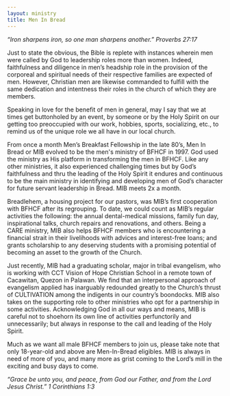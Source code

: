 ```yaml
---
layout: ministry
title: Men In Bread
---
```

 

*“Iron sharpens iron, so one man sharpens another.”
Proverbs 27:17*

Just to state the obvious, the Bible is replete with instances wherein men were
called by God to leadership roles more than women. Indeed, faithfulness
and diligence in men’s headship role in the provision of the corporeal and
spiritual needs of their respective families are expected of men. However,
Christian men are likewise commanded to fulfill with the same dedication
and intentness their roles in the church of which they are members.

Speaking in love for the benefit of men in general, may I say that we at
times get buttonholed by an event, by someone or by the Holy Spirit on our
getting too preoccupied with our work, hobbies, sports, socializing, etc., to
remind us of the unique role we all have in our local church.

From once a month Men’s Breakfast Fellowship in the late 80’s, Men In Bread or MIB evolved
to be the men's ministry of BFHCF in 1997. God used the ministry as His platform in
transforming the men in BFHCF. Like any other ministries, it also experienced
challenging times but by God’s faithfulness and thru the leading of the Holy Spirit
it endures and continuous to be the main ministry in identifying and developing
men of God’s character for future servant leadership  in Bread. MIB meets 2x a month.

Breadlehem, a housing project for our pastors, was MIB’s first cooperation
with BFHCF after its regrouping. To date, we could count as MIB’s regular
activities the following: the annual dental-medical missions, family fun
day, inspirational talks, church repairs and renovations, and others. Being
a CARE ministry, MIB also helps BFHCF members who is encountering a
financial strait in their livelihoods with advices and interest-free loans; and
grants scholarship to any deserving students with a promising potential of
becoming an asset to the growth of the Church.

Just recently, MIB had a graduating scholar, major in tribal evangelism, who
is working with CCT Vision of Hope Christian School in a remote town of
Cacawitan, Quezon in Palawan. We find that an interpersonal approach of
evangelism applied has inarguably redounded greatly to the Church’s thrust
of CULTIVATION among the indigents in our country’s boondocks.
MIB also takes on the supporting role to other ministries who opt for a partnership in some activities. Acknowledging God in all our ways and means, MIB is careful not to shoehorn its own line of activities perfunctorily and unnecessarily; but always in response to the call and leading of the Holy Spirit.

Much as we want all male BFHCF members to join us, please take note that
only 18-year-old and above are Men-In-Bread eligibles. MIB is always in
need of more of you, and many more as grist coming to the Lord’s mill in the
exciting and busy days to come.

*“Grace be unto you, and peace, from God our Father, and from the Lord
Jesus Christ.” 1 Corinthians 1:3*
